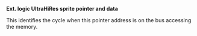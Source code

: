 **Ext. logic UltraHiRes sprite pointer and data**

This identifies the cycle when this pointer address is on the bus accessing the memory.

